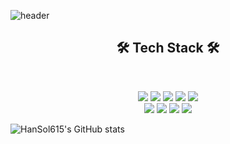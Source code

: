 <!--
**HanSol615/HanSol615** is a ✨ _special_ ✨ repository because its `README.md` (this file) appears on your GitHub profile.

Here are some ideas to get you started:

- 🔭 I’m currently working on ...
- 🌱 I’m currently learning ...
- 👯 I’m looking to collaborate on ...
- 🤔 I’m looking for help with ...
- 💬 Ask me about ...
- 📫 How to reach me: ...
- 😄 Pronouns: ...
- ⚡ Fun fact: ...
-->
![header](https://capsule-render.vercel.app/api?type=cylinder&color=auto&text=Sol%20Han&animation=fadeIn)
<h2 align="center"><b>🛠 Tech Stack 🛠</b></h2>
<br>
<p align="center">
<img src="https://img.shields.io/badge/c++-00599C?style=flat-square&logo=cplusplus&logoColor=white"/>
<img src="https://img.shields.io/badge/Python-3766AB?style=flat-square&logo=Python&logoColor=white"/>
<img src="https://img.shields.io/badge/Java-007396?style=flat-square&logo=java&logoColor=white"/>
<img src="https://img.shields.io/badge/HTML5-E34F26?style=flat-square&logo=html5&logoColor=white"/>
<img src="https://img.shields.io/badge/JavaScript-F7DF1E?style=flat-square&logo=javascript&logoColor=white"/>
<br>
<img src="https://img.shields.io/badge/CSS3-1572B6?style=flat-square&logo=css&logoColor=white"/>
<img src="https://img.shields.io/badge/MySQL-4479A1?style=flat-square&logo=mysql&logoColor=white"/>
<img src="https://img.shields.io/badge/GitHub-181717?style=flat-square&logo=github&logoColor=white">
<img src="https://img.shields.io/badge/Git-F05032?style=flat-sqare&logo=git&logoColor=white">
</p>

![HanSol615's GitHub stats](https://github-readme-stats.vercel.app/api?username=HanSol615&show_icons=true&theme=radical)
